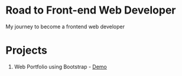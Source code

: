 # Road to Front-end Web Developer

My journey to become a frontend web developer

# Projects

1. Web Portfolio using Bootstrap - [Demo](https://wahidrizka.github.io/road-to-frontend/Bootstrap/portfolio-bootstrap5)
